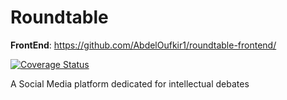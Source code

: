 # Roundtable

**FrontEnd**: https://github.com/AbdelOufkir1/roundtable-frontend/

[![Coverage Status](https://coveralls.io/repos/github/AbdelOufkir1/roundtable/badge.svg?branch=master)](https://coveralls.io/github/AbdelOufkir1/roundtable?branch=master)

A Social Media platform dedicated for intellectual debates 
